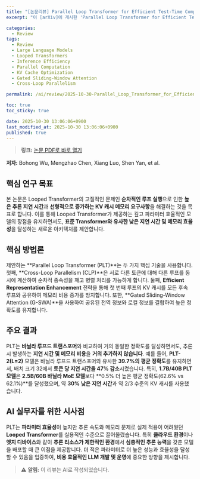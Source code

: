 ```yaml
---
title: "[논문리뷰] Parallel Loop Transformer for Efficient Test-Time Computation Scaling"
excerpt: "이 [arXiv]에 게시한 'Parallel Loop Transformer for Efficient Test-Time Computation Scaling' 논문에 대한 자세한 리뷰입니다."

categories:
  - Review
tags:
  - Review
  - Large Language Models
  - Looped Transformers
  - Inference Efficiency
  - Parallel Computation
  - KV Cache Optimization
  - Gated Sliding-Window Attention
  - Cross-Loop Parallelism

permalink: /ai/review/2025-10-30-Parallel_Loop_Transformer_for_Efficient_Test-Time_Computation_Scaling/

toc: true
toc_sticky: true

date: 2025-10-30 13:06:06+0900
last_modified_at: 2025-10-30 13:06:06+0900
published: true
---
```

> **링크:** [논문 PDF로 바로 열기](https://arxiv.org/abs/2510.24824)

**저자:** Bohong Wu, Mengzhao Chen, Xiang Luo, Shen Yan, et al.



## 핵심 연구 목표
본 논문은 Looped Transformer의 고질적인 문제인 **순차적인 루프 실행**으로 인한 **높은 추론 지연 시간**과 **선형적으로 증가하는 KV 캐시 메모리 요구사항**을 해결하는 것을 목표로 합니다. 이를 통해 Looped Transformer가 제공하는 깊고 파라미터 효율적인 모델의 장점을 유지하면서도, **표준 Transformer와 유사한 낮은 지연 시간 및 메모리 효율성**을 달성하는 새로운 아키텍처를 제안합니다.

## 핵심 방법론
제안하는 **Parallel Loop Transformer (PLT)**는 두 가지 핵심 기술을 사용합니다. 첫째, **Cross-Loop Parallelism (CLP)**은 서로 다른 토큰에 대해 다른 루프를 동시에 계산하여 순차적 종속성을 깨고 병렬 처리를 가능하게 합니다. 둘째, **Efficient Representation Enhancement** 전략을 통해 첫 번째 루프의 KV 캐시를 모든 후속 루프와 공유하여 메모리 비용 증가를 방지합니다. 또한, **Gated Sliding-Window Attention (G-SWA)**을 사용하여 공유된 전역 정보와 로컬 정보를 결합하여 높은 정확도를 유지합니다.

## 주요 결과
PLT는 **바닐라 루프드 트랜스포머**와 비교하여 거의 동일한 정확도를 달성하면서도, 추론 시 발생하는 **지연 시간 및 메모리 비용**을 **거의 추가하지 않습니다**. 예를 들어, **PLT-2(L=2)** 모델은 바닐라 루프드 트랜스포머와 유사한 **39.7%의 평균 정확도**를 유지하면서, 배치 크기 32에서 **토큰 당 지연 시간을 47% 감소**시켰습니다. 특히, **1.7B/40B PLT 모델**은 **2.5B/60B 바닐라 MoE 모델**보다 **0.5% 더 높은 평균 정확도(62.6% vs 62.1%)**를 달성했으며, 약 **30% 낮은 지연 시간**과 약 2/3 수준의 KV 캐시를 사용했습니다.

## AI 실무자를 위한 시사점
PLT는 **파라미터 효율성**이 높지만 추론 속도와 메모리 문제로 실제 적용이 어려웠던 **Looped Transformer**를 실용적인 수준으로 끌어올렸습니다. 특히 **클라우드 환경**이나 **엣지 디바이스**와 같이 **추론 리소스가 제한적인 환경**에서 **심층적인 추론 능력**을 갖춘 모델을 배포할 때 큰 이점을 제공합니다. 더 적은 파라미터로 더 높은 성능과 효율성을 달성할 수 있음을 입증하여, **비용 효율적인 LLM 개발 및 운영**에 중요한 방향을 제시합니다.

> ⚠️ **알림:** 이 리뷰는 AI로 작성되었습니다.